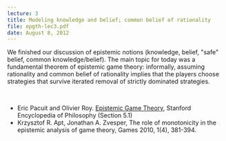 ```yaml
---
lecture: 3
title: Modeling knowledge and belief; common belief of rationality 
file: epgth-lec3.pdf
date: August 8, 2012
---
```


 We finished our discussion of epistemic notions (knowledge, belief, "safe" belief, common knowledge/belief). The main topic for today was a fundamental theorem of epistemic game theory: informally, assuming rationality and common belief of rationality implies that the players choose strategies that survive iterated removal of strictly dominated strategies. 

<br />



* Eric Pacuit and Olivier Roy. [Epistemic Game Theory](https://plato.stanford.edu/entries/epistemic-game/), Stanford Encyclopedia of Philosophy (Section 5.1)
* Krzysztof R. Apt, Jonathan A. Zvesper, The role of monotonicity in the epistemic analysis of game theory, Games 2010, 1(4), 381-394.
